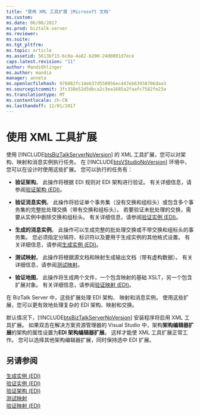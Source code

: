 ```yaml
---
title: "使用 XML 工具扩展 |Microsoft 文档"
ms.custom: 
ms.date: 06/08/2017
ms.prod: biztalk-server
ms.reviewer: 
ms.suite: 
ms.tgt_pltfrm: 
ms.topic: article
ms.assetid: 5613bf15-6c0a-4a82-b200-24d0801d7ece
caps.latest.revision: "11"
author: MandiOhlinger
ms.author: mandia
manager: anneta
ms.openlocfilehash: 976082fc14eb37d550956ec447eb63938706daa3
ms.sourcegitcommit: 3fc338e52d5dbca2c3ea1685a2faafc7582fe23a
ms.translationtype: MT
ms.contentlocale: zh-CN
ms.lasthandoff: 12/01/2017
---
```

# <a name="using-the-xml-tool-extensions"></a>使用 XML 工具扩展
使用 [!INCLUDE[btsBizTalkServerNoVersion](../includes/btsbiztalkservernoversion-md.md)] 的 XML 工具扩展，您可以对架构、映射和消息实例执行任务。 在 [!INCLUDE[btsVStudioNoVersion](../includes/btsvstudionoversion-md.md)] 环境中，您可以在设计时使用这些扩展。 您可以执行的任务有：  
  
-   **验证架构**。 此操作将根据 EDI 规则对 EDI 架构进行验证。 有关详细信息，请参阅[验证架构 (EDI)](../core/validating-a-schema-edi.md)。  
  
-   **验证消息实例**。 此操作将验证单个事务集（没有交换和组标头）或包含多个事务集的完整批处理交换（带有交换和组标头）。 若要验证未批处理的交换，需要从实例中删除交换和组标头。 有关详细信息，请参阅[验证实例 (EDI)](../core/validating-an-instance-edi.md)。  
  
-   **生成的消息实例**。 此操作可以生成完整的批处理交换或不带交换和组标头的事务集。 您必须指定分隔符、标识符以及要用于生成实例的其他格式设置。 有关详细信息，请参阅[生成实例 (EDI)](../core/generating-an-instance-edi.md)。  
  
-   **测试映射**。 此操作将根据源文档和映射生成输出文档（带有虚构数据）。 有关详细信息，请参阅[测试映射](../core/testing-a-map.md)。  
  
-   **验证地图**。 此操作将生成两个文件，一个包含映射的基础 XSLT，另一个包含扩展对象。 有关详细信息，请参阅[验证映射 (EDI)](../core/validating-a-map-edi.md)。  
  
 在 BizTalk Server 中，这些扩展处理 EDI 架构、 映射和消息实例。 使用这些扩展，您可以更有效地处理复杂的 EDI 架构、映射和交换。  
  
 默认情况下，[!INCLUDE[btsBizTalkServerNoVersion](../includes/btsbiztalkservernoversion-md.md)] 安装程序将启用 XML 工具扩展。 如果双击在解决方案资源管理器的 Visual Studio 中，架构**架构编辑器扩展**的架构的属性设置为**EDI 架构编辑器扩展**。 这样才能使 XML 工具扩展正常工作。 您可以选择其他架构编辑器扩展，同时保持选中 EDI 扩展。  
  
## <a name="see-also"></a>另请参阅  
 [生成实例 (EDI)](../core/generating-an-instance-edi.md)   
 [验证实例 (EDI)](../core/validating-an-instance-edi.md)   
 [验证架构 (EDI)](../core/validating-a-schema-edi.md)   
 [测试映射](../core/testing-a-map.md)   
 [验证映射 (EDI)](../core/validating-a-map-edi.md)